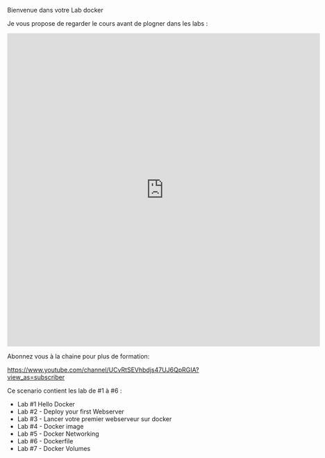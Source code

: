 Bienvenue dans votre Lab docker

Je vous propose de regarder le cours avant de plogner dans les labs :

<iframe width="720" height="720" src="https://www.youtube-nocookie.com/embed/C2InZvQc_zY" frameborder="0" allow="accelerometer; autoplay; encrypted-media; gyroscope; picture-in-picture" allowfullscreen></iframe>

Abonnez vous à la chaine pour plus de formation:

https://www.youtube.com/channel/UCvRtSEVhbdjs47UJ6QpRGIA?view_as=subscriber

Ce scenario contient les lab de #1 à #6 :

- Lab #1 Hello Docker
- Lab #2 - Deploy your first Webserver
- Lab #3 - Lancer votre premier webserveur sur docker
- Lab #4 - Docker image
- Lab #5 - Docker Networking
- Lab #6 - Dockerfile
- Lab #7 - Docker Volumes
